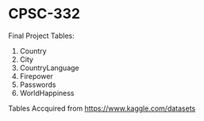 # CPSC-332

Final Project Tables:
1. Country
2. City
3. CountryLanguage
4. Firepower
5. Passwords
6. WorldHappiness

Tables Accquired from https://www.kaggle.com/datasets
